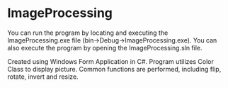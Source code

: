 ImageProcessing
===============

You can run the program by locating and executing the ImageProcessing.exe file (bin->Debug->ImageProcessing.exe).
You can also execute the program by opening the ImageProcessing.sln file.

Created using Windows Form Application in C#. 
Program utilizes Color Class to display picture. 
Common functions are performed, including flip, rotate, invert and resize.
